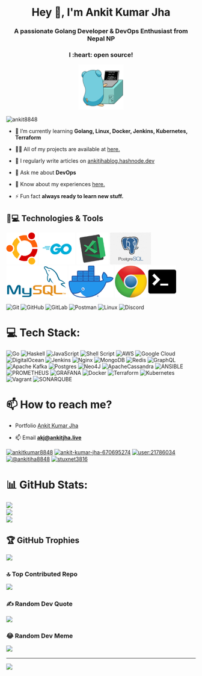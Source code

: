 <h1 align="center">Hey 👋, I'm Ankit Kumar Jha</h1>
<h3 align="center">A passionate Golang Developer & DevOps Enthusiast from Nepal NP </h3>
<h3 align="center">I :heart: open source!</h3>
  

<p align="center">
  <img src="https://github.com/gopheramol/gopheramol/blob/main/assets/go.gif"  height="120" />
</p>


<p align="left"> <img src="https://komarev.com/ghpvc/?username=ankit8848&label=Profile%20views&color=0e75b6&style=flat" alt="ankit8848" /> </p>

- 🌱 I’m currently learning **Golang, Linux, Docker, Jenkins, Kubernetes, Terraform**

- 👨‍💻 All of my projects are available at [here.](https://ankitjha.live/)

- 📝 I regularly write articles on [ankitjhablog.hashnode.dev](https://ankitjhablog.hashnode.dev/)

- 💬 Ask me about **DevOps**

- 📄 Know about my experiences [here.](https://ankitjha.live/)

- ⚡ Fun fact **always ready to learn new stuff.**

## 🚀💻 Technologies & Tools

<p float="left">
  <img src="https://github.com/Ankit8848/Ankit8848/blob/main/assets/ubu.png"  height="85" />
  <img src="https://github.com/Ankit8848/Ankit8848/blob/main/assets/go.png"  height="85" />
  <img src="https://github.com/Ankit8848/Ankit8848/blob/main/assets/vscode.png"  height="85" />
  <img src="https://github.com/Ankit8848/Ankit8848/blob/main/assets/postgres.png"  height="85" />
  <img src="https://github.com/Ankit8848/Ankit8848/blob/main/assets/mysql.png"  height="85" />
  <img src="https://github.com/Ankit8848/Ankit8848/blob/main/assets/docker.png"  height="85" />
  <img src="https://github.com/Ankit8848/Ankit8848/blob/main/assets/chrome.png"  height="85" />
  <img src="https://github.com/Ankit8848/Ankit8848/blob/main/assets/terminal-512.png"  height="85" />
 
</p>

![Git](https://img.shields.io/badge/-Git-black?style=flat-square&logo=git)
![GitHub](https://img.shields.io/badge/-GitHub-181717?style=flat-square&logo=github)
![GitLab](https://img.shields.io/badge/-GitLab-FCA121?style=flat-square&logo=gitlab)
![Postman](https://img.shields.io/badge/Postman-black?style=flat-square&logo=postman)
![Linux](https://img.shields.io/badge/Linux-black?style=flat-square&logo=linux) 
![Discord](https://img.shields.io/badge/Discord-black?style=flat-square&logo=discord)

# 💻 Tech Stack:
![Go](https://img.shields.io/badge/go-%2300ADD8.svg?style=for-the-badge&logo=go&logoColor=white) 
![Haskell](https://img.shields.io/badge/Haskell-5e5086?style=for-the-badge&logo=haskell&logoColor=white) 
![JavaScript](https://img.shields.io/badge/javascript-%23323330.svg?style=for-the-badge&logo=javascript&logoColor=%23F7DF1E) 
![Shell Script](https://img.shields.io/badge/shell_script-%23121011.svg?style=for-the-badge&logo=gnu-bash&logoColor=white) 
![AWS](https://img.shields.io/badge/AWS-%23FF9900.svg?style=for-the-badge&logo=amazon-aws&logoColor=white) 
![Google Cloud](https://img.shields.io/badge/GoogleCloud-%234285F4.svg?style=for-the-badge&logo=google-cloud&logoColor=white) 
![DigitalOcean](https://img.shields.io/badge/DigitalOcean-%230167ff.svg?style=for-the-badge&logo=digitalOcean&logoColor=white) 
![Jenkins](https://img.shields.io/badge/jenkins-%232C5263.svg?style=for-the-badge&logo=jenkins&logoColor=white) 
![Nginx](https://img.shields.io/badge/nginx-%23009639.svg?style=for-the-badge&logo=nginx&logoColor=white) 
![MongoDB](https://img.shields.io/badge/MongoDB-%234ea94b.svg?style=for-the-badge&logo=mongodb&logoColor=white) 
![Redis](https://img.shields.io/badge/redis-%23DD0031.svg?style=for-the-badge&logo=redis&logoColor=white) 
![GraphQL](https://img.shields.io/badge/-GraphQL-E10098?style=for-the-badge&logo=graphql&logoColor=white) 
![Apache Kafka](https://img.shields.io/badge/Apache%20Kafka-000?style=for-the-badge&logo=apachekafka) 
![Postgres](https://img.shields.io/badge/postgres-%23316192.svg?style=for-the-badge&logo=postgresql&logoColor=white) 
![Neo4J](https://img.shields.io/badge/Neo4j-008CC1?style=for-the-badge&logo=neo4j&logoColor=white) 
![ApacheCassandra](https://img.shields.io/badge/cassandra-%231287B1.svg?style=for-the-badge&logo=apache-cassandra&logoColor=white) 
![ANSIBLE](https://img.shields.io/badge/ansible-%231A1918.svg?style=for-the-badge&logo=ansible&logoColor=white) 
![PROMETHEUS](https://img.shields.io/badge/prometheus-E6522C.svg?style=for-the-badge&logo=prometheus&logoColor=white&color=%23E6522C) 
![GRAFANA](https://img.shields.io/badge/grafana-F46800.svg?style=for-the-badge&logo=grafana&logoColor=white&color=%23F46800) 
![Docker](https://img.shields.io/badge/docker-%230db7ed.svg?style=for-the-badge&logo=docker&logoColor=white) 
![Terraform](https://img.shields.io/badge/terraform-%235835CC.svg?style=for-the-badge&logo=terraform&logoColor=white) 
![Kubernetes](https://img.shields.io/badge/kubernetes-%23326ce5.svg?style=for-the-badge&logo=kubernetes&logoColor=white) 
![Vagrant](https://img.shields.io/badge/vagrant-%231563FF.svg?style=for-the-badge&logo=vagrant&logoColor=white) 
![SONARQUBE](https://img.shields.io/badge/sonarqube-4E9BCD.svg?style=for-the-badge&logo=sonarqube&logoColor=white&color=%234E9BCD)

# 📫 How to reach me?

- Portfolio [Ankit Kumar Jha](https://ankitjha.live/)

- 📫 Email **akj@ankitjha.live**

 <p float="centre">
<a href="https://twitter.com/ankitkumar8848" target="blank"><img align="center" src="https://raw.githubusercontent.com/rahuldkjain/github-profile-readme-generator/master/src/images/icons/Social/twitter.svg" alt="ankitkumar8848" height="30" width="40" /></a>
<a href="https://linkedin.com/in/ankit-kumar-jha-670695274" target="blank"><img align="center" src="https://raw.githubusercontent.com/rahuldkjain/github-profile-readme-generator/master/src/images/icons/Social/linked-in-alt.svg" alt="ankit-kumar-jha-670695274" height="30" width="40" /></a>
<a href="https://stackoverflow.com/users/user:21786034" target="blank"><img align="center" src="https://raw.githubusercontent.com/rahuldkjain/github-profile-readme-generator/master/src/images/icons/Social/stack-overflow.svg" alt="user:21786034" height="30" width="40" /></a>
<a href="https://hashnode.com/@ankitjha8848" target="blank"><img align="center" src="https://raw.githubusercontent.com/rahuldkjain/github-profile-readme-generator/master/src/images/icons/Social/hashnode.svg" alt="@ankitjha8848" height="30" width="40" /></a>
<a href="https://discord.gg/stuxnet3816" target="blank"><img align="center" src="https://raw.githubusercontent.com/rahuldkjain/github-profile-readme-generator/master/src/images/icons/Social/discord.svg" alt="stuxnet3816" height="30" width="40" /></a>
</p>


# 📊 GitHub Stats:
![](https://github-readme-stats.vercel.app/api?username=ankit8848&theme=dark&hide_border=false&include_all_commits=true&count_private=true)<br/>
![](https://github-readme-streak-stats.herokuapp.com/?user=ankit8848&theme=dark&hide_border=false)<br/>
![](https://github-readme-stats.vercel.app/api/top-langs/?username=ankit8848&theme=dark&hide_border=false&include_all_commits=true&count_private=true&layout=compact)

## 🏆 GitHub Trophies
![](https://github-profile-trophy.vercel.app/?username=ankit8848&theme=radical&no-frame=true&no-bg=false&margin-w=4)

### 🔝 Top Contributed Repo
![](https://github-contributor-stats.vercel.app/api?username=ankit8848&limit=5&theme=radical&combine_all_yearly_contributions=true)

### ✍️ Random Dev Quote
![](https://quotes-github-readme.vercel.app/api?type=horizontal&theme=merko)

### 😂 Random Dev Meme
<img src='https://randommeme-five.vercel.app/' style="height: 400px;"/>

---
[![](https://visitcount.itsvg.in/api?id=ankit8848&icon=5&color=0)](https://visitcount.itsvg.in)

